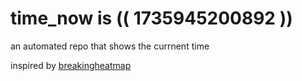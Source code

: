 # time_now is (( 1735945200892 ))

an automated repo that shows the currnent time

inspired by [breakingheatmap](https://github.com/breakingheatmap/breakingheatmap)